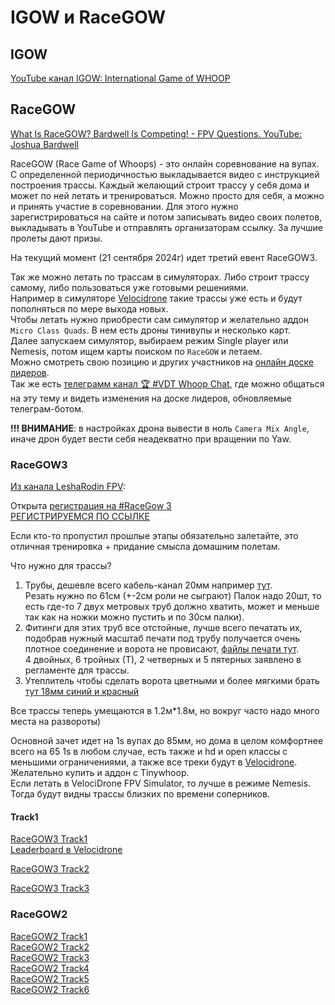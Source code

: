 # IGOW и RaceGOW

## IGOW
[YouTube канал IGOW: International Game of WHOOP](https://www.youtube.com/@FPVSkittles/)

## RaceGOW
[What Is RaceGOW? Bardwell Is Competing! - FPV Questions. YouTube: Joshua Bardwell](https://www.youtube.com/watch?v=fqmBZYIu9LE)

RaceGOW (Race Game of Whoops) - это онлайн соревнование на вупах. С определенной периодичностью выкладывается видео с инструкцией построения трассы. Каждый желающий строит трассу у себя дома и может по ней летать и тренироваться. Можно просто для себя, а можно и принять участие в соревновании. Для этого нужно зарегистрироваться на сайте и потом записывать видео своих полетов, выкладывать в YouTube и отправлять организаторам ссылку. За лучшие пролеты дают призы.

На текущий момент (21 сентября 2024г) идет третий евент RaceGOW3.

Так же можно летать по трассам в симуляторах. Либо строит трассу самому, либо пользоваться уже готовыми решениями.  
Например в симуляторе [Velocidrone](https://velocidrone.co.uk/) такие трассы уже есть и будут пополняться по мере выхода новых.  
Чтобы летать нужно приобрести сам симулятор и желательно аддон `Micro Class Quads`. В нем есть дроны тинивупы и несколько карт.  
Далее запускаем симулятор, выбираем режим Single player или Nemesis, потом ищем карты поиском по `RaceGOW` и летаем.  
Можно смотреть свою позицию и других участников на [онлайн доске лидеров](https://velocidrone.co.uk/leaderboards).  
Так же есть [телеграмм канал 🏆 #VDT Whoop Chat](https://t.me/velocidrone_whoop), где можно общаться на эту тему и видеть изменения  на доске лидеров, обновляемые телеграм-ботом.

**!!! ВНИМАНИЕ**: в настройках дрона вывести в ноль `Camera Mix Angle`, иначе дрон будет вести себя неадекватно при вращении по Yaw.



### RaceGOW3
[Из канала LeshaRodin FPV](https://t.me/FPVSHIT/532):

Открыта [регистрация на #RaceGow 3](https://youtu.be/38HZa-dr90o)  
[РЕГИСТРИРУЕМСЯ ПО ССЫЛКЕ](https://docs.google.com/forms/d/e/1FAIpQLSeyfPSIKK-8--_ovdrw2BTx8GEIK4yvvgoWm2AsKi-A1tI9Lg/viewform)

Если кто-то пропустил прошлые этапы обязательно залетайте, это отличная тренировка + придание смысла домашним полетам.

Что нужно для трассы?  
1. Трубы, дешевле всего кабель-канал 20мм например [тут](https://www.vseinstrumenti.ru/product/zhestkaya-truba-stroitel-pvh-2-h-metrovaya-seraya-d20mm-pr05-0071-2891036/).  
Резать нужно по 61см (+-2см роли не сыграют)
Палок надо 20шт, то есть где-то 7 двух метровых труб должно хватить, может и меньше так как на ножки можно пустить и по 30см палки).  
2. Фитинги для этих труб все отстойные, лучше всего печатать их, подобрав нужный масштаб печати под трубу получается очень плотное соединение и ворота не провисают, [файлы печати тут](https://t.me/tinywhoop_fpv/348295).  
4 двойных, 6 тройных (Т), 2 четверных и  5 пятерных заявлено в регламенте для трассы.  
3. Утеплитель чтобы сделать ворота цветными и более мягкими брать [тут 18мм синий и красный](https://lemanapro.ru/product/izolyaciya-dlya-trub-k-flex-compact-18-4-mm-10-m-polietilen-cvet-siniy-82862731/)  

Все трассы теперь умещаются в 1.2м*1.8м, но вокруг часто надо много места на развороты)

Основной зачет идет на 1s вупах до 85мм, но дома в целом комфортнее всего на 65 1s в любом случае, есть также и hd и open классы с меньшими ограничениями, а также все треки будут в [Velocidrone](https://velocidrone.co.uk/). Желательно купить и аддон с Tinywhoop.  
Если летать в VelociDrone FPV Simulator, то лучше в режиме Nemesis. Тогда будут видны трассы близких по времени соперников.

#### Track1
[RaceGOW3 Track1](https://www.youtube.com/watch?v=fNKNY7rtGjI)  
[Leaderboard в Velocidrone](https://velocidrone.co.uk/leaderboard/42/1584/All)

[RaceGOW3 Track2](https://www.youtube.com/watch?v=WmX93BERR5Q)

[RaceGOW3 Track3](https://www.youtube.com/watch?v=Ys2NeVkt23w)

### RaceGOW2
[RaceGOW2 Track1](https://www.youtube.com/watch?v=Y0apC4zXNHE)  
[RaceGOW2 Track2](https://www.youtube.com/watch?v=Zx6jlNR8veA)  
[RaceGOW2 Track3](https://www.youtube.com/watch?v=_AZxRec6hM4)  
[RaceGOW2 Track4](https://www.youtube.com/watch?v=dz3BESXIe4E)  
[RaceGOW2 Track5](https://www.youtube.com/watch?v=UgJViU9MNPU)  
[RaceGOW2 Track6](https://www.youtube.com/watch?v=fHGM_IRUCyE)  
